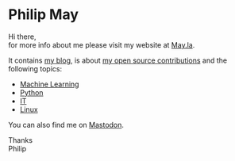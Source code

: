 # Philip May
Hi there,\
for more info about me please visit my website at [May.la](https://may.la/).

It contains [my blog](https://may.la/blog/),
is about [my open source contributions](https://may.la/open-source-contributions/) and
the following topics:

- [Machine Learning](https://may.la/machine-learning/)
- [Python](https://may.la/python/)
- [IT](https://may.la/it/)
- [Linux](https://may.la/linux/)

You can also find me on <a rel="me" href="https://m.eniak.info/@philipmay">Mastodon</a>.

Thanks\
Philip

<!--
**PhilipMay/PhilipMay** is a ✨ _special_ ✨ repository because its `README.md` (this file) appears on your GitHub profile.

Here are some ideas to get you started:

- 🔭 I’m currently working on ...
- 🌱 I’m currently learning ...
- 👯 I’m looking to collaborate on ...
- 🤔 I’m looking for help with ...
- 💬 Ask me about ...
- 📫 How to reach me: ...
- 😄 Pronouns: ...
- ⚡ Fun fact: ...
-->
